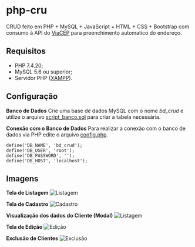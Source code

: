 # php-cru
CRUD feito em PHP + MySQL + JavaScript + HTML + CSS + Bootstrap com consumo à API do [ViaCEP](https://viacep.com.br/) para preenchimento automatico do endereço.

## Requisitos
  - PHP 7.4.20;
  - MySQL 5.6 ou superior;
  - Servidor PHP ([XAMPP](https://www.apachefriends.org/download.html)).


## Configuração

**Banco de Dados**
Crie uma base de dados MySQL com o nome *bd_crud* e utilize o arquivo [script_banco.sql](https://github.com/henriquelvieira/php-crud/blob/main/script_banco.sql) para criar a tabela necessária.

**Conexão com o Banco de Dados**
Para realizar a conexão com o banco de dados via PHP edite o arquivo [config.php](https://github.com/henriquelvieira/php-crud/blob/main/config.php).

    define('DB_NAME', 'bd_crud');
    define('DB_USER', 'root');
    define('DB_PASSWORD', '');
    define('DB_HOST', 'localhost');


## Imagens

**Tela de Listagem**
![Listagem](https://i.imgur.com/mnbWO60.png)

**Tela de Cadastro**
![Cadastro](https://i.imgur.com/cmJOtnh.png)

**Visualização dos dados do Cliente (Modal)**
![Listagem](https://i.imgur.com/5IWnbkr.png)

**Tela de Edição**
![Edição](https://i.imgur.com/XAwvb2b.png)

**Exclusão de Clientes**
![Exclusão](https://i.imgur.com/xJ2q3cT.png)
